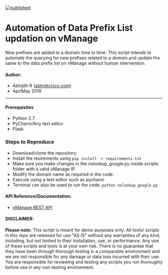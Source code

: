 [![published](https://static.production.devnetcloud.com/codeexchange/assets/images/devnet-published.svg)](https://developer.cisco.com/codeexchange/github/repo/Abhijith-R/SDWAN_Data_Prefix_Nslookup)

# Automation of Data Prefix List updation on vManage
New prefixes are added to a domain time to time. This script intends to automate the querying for new prefixes related to a domain and update the same to the data prefix list on vManage without human intervention.

#### Author:

* Abhijith R (abhr@cisco.com)
*  Apr/May 2019
***

#### Prerequisites
* Python 2.7
* PyCharm/Any text editor
* Flask

### Steps to Reproduce
* Download/clone the repository
* Install the reuirements using ```pip install -r requirements.txt```
* Make sure you make changes in the nslookup_google.py inside scripts folder with a valid vManage IP
* Modify the domain name as required in the code.
* Execute using a text editor such as pycharm
* Terminal can also be used to run the code.
      ```python nslookup_google.py```

#### API Reference/Documentation:
* [vManage REST API](https://sdwan-docs.cisco.com/Product_Documentation/Command_Reference/Command_Reference/vManage_REST_APIs)

#### DISCLAIMER:
<b>Please note:</b> This script is meant for demo purposes only. All tools/ scripts in this repo are released for use "AS IS" without any warranties of any kind, including, but not limited to their installation, use, or performance. Any use of these scripts and tools is at your own risk. There is no guarantee that they have been through thorough testing in a comparable environment and we are not responsible for any damage or data loss incurred with their use.
You are responsible for reviewing and testing any scripts you run thoroughly before use in any non-testing environment.
    
